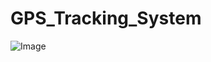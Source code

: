 # GPS_Tracking_System

![Image](https://github.com/user-attachments/assets/df070ba6-7bcf-4186-a9d9-c22b50fb0a76)